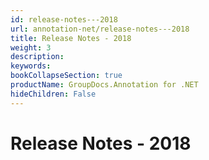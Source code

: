 ```yaml
---
id: release-notes---2018
url: annotation-net/release-notes---2018
title: Release Notes - 2018
weight: 3
description: 
keywords: 
bookCollapseSection: true
productName: GroupDocs.Annotation for .NET
hideChildren: False
---
```


# Release Notes - 2018


